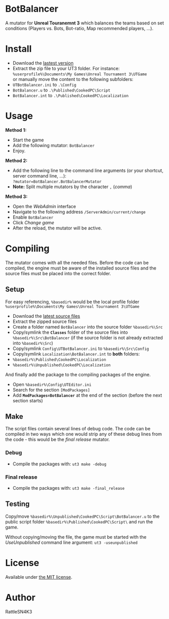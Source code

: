 BotBalancer
==========================

A mutator for **Unreal Touranemnt 3** which balances the teams based on set conditions (Players vs. Bots, Bot-ratio, Map recommended players, ...).


# Install

 - Download the [lastest version](/../../releases/latest)
 - Extract the zip file to your UT3 folder. For instance:  
  `%userprofile%\Documents\My Games\Unreal Tournament 3\UTGame`  
  or manually move the content to the following subfolders:
- `UTBotBalancer.ini` to `.\Config`
- `BotBalancer.u` to `.\Published\CookedPC\Script`
- `BotBalancer.int` to `.\Published\CookedPC\Localization`


# Usage

__Method 1:__
 - Start the game
 - Add the following mutator: `BotBalancer`
 - Enjoy.

__Method 2:__
 - Add the following line to the command line arguments (or your shortcut, server command line, ...):  
   `?mutator=BotBalancer.BotBalancerMutator`
 - **Note:** Split multiple mutators by the character `,` (*comma*)
   
__Method 3:__
 - Open the *WebAdmin* interface
 - Navigate to the following address `/ServerAdmin/current/change`
 - Enable `BotBalancer`
 - Click *Change game*
 - After the reload, the mutator will be active.


# Compiling

The mutator comes with all the needed files. Before the code can be compiled, the engine must be aware of the installed source files and the source files must be placed into the correct folder.

## Setup

For easy referencing, `%basedir%` would be the local profile folder `%userprofile%\Documents\My Games\Unreal Tournament 3\UTGame`

- Download the [latest source files](/../../archive/master.zip)
- Extract the zipped source files
- Create a folder named `BotBalancer` into the source folder `%basedir%\Src`
- Copy/symlink the **`Classes`** folder of the source files into `%basedir%\Src\BotBalancer`
  (if the source folder is not already extracted into `%basedir%\Src`)
- Copy/symlink `Config\UTBotBalancer.ini` to `%basedir%\Src\Config`
- Copy/symlink `Localization\BotBalancer.int` to **both** folders:  
 - `%basedir%\Published\CookedPC\Localization`
 - `%basedir%\Unpublished\CookedPC\Localization`

And finally add the package to the compiling packages of the engine.

- Open `%basedir%\Config\UTEditor.ini`
- Search for the section `[ModPackages]`
- Add **`ModPackages=BotBalancer`** at the end of the section
(before the next section starts)

## Make

The script files contain several lines of debug code. The code can be compiled in two ways which one would strip any of these debug lines from the code - this would be the *final release* mutator.

### Debug 

- Compile the packages with:
`ut3 make -debug`


### Final release

- Compile the packages with:
`ut3 make -final_release`

## Testing

Copy/move `%basedir%\Unpublished\CookedPC\Script\BotBalancer.u` to the public script folder `%basedir%\Published\CookedPC\Script\` and run the game.

Without copying/moving the file, the game must be started with the *UseUnpublished* command line argument:
`ut3 -useunpublished`


# License
Available under [the MIT license](http://mths.be/mit).

# Author
RattleSN4K3

